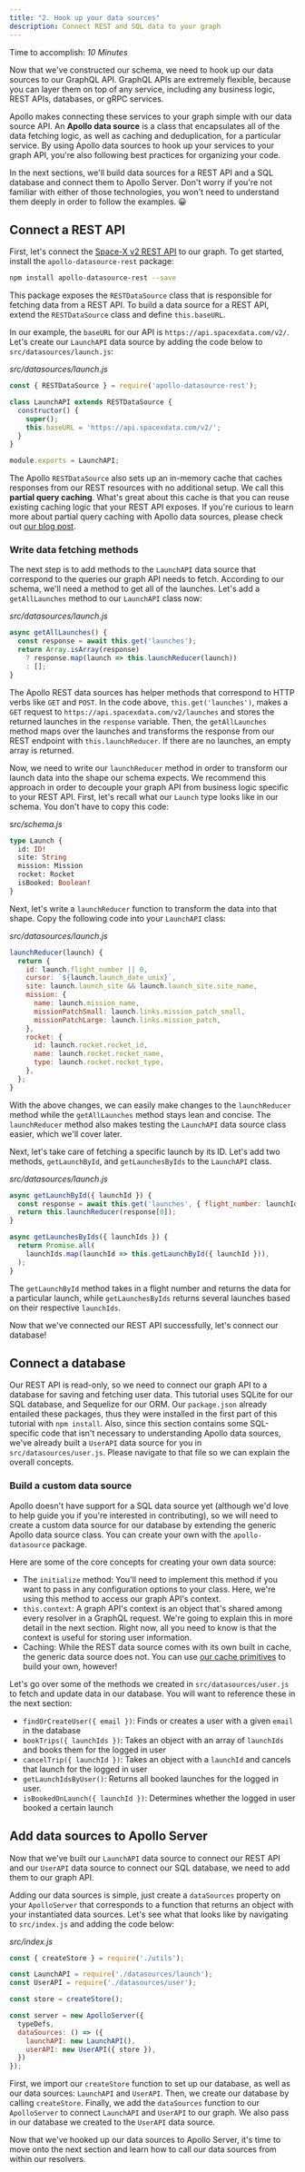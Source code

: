 ```yaml
---
title: "2. Hook up your data sources"
description: Connect REST and SQL data to your graph
---
```


Time to accomplish: _10 Minutes_

Now that we've constructed our schema, we need to hook up our data sources to our GraphQL API. GraphQL APIs are extremely flexible, because you can layer them on top of any service, including any business logic, REST APIs, databases, or gRPC services.

Apollo makes connecting these services to your graph simple with our data source API. An **Apollo data source** is a class that encapsulates all of the data fetching logic, as well as caching and deduplication, for a particular service. By using Apollo data sources to hook up your services to your graph API, you're also following best practices for organizing your code.

In the next sections, we'll build data sources for a REST API and a SQL database and connect them to Apollo Server. Don't worry if you're not familiar with either of those technologies, you won't need to understand them deeply in order to follow the examples. 😀

<h2 id="rest-api">Connect a REST API</h2>

First, let's connect the [Space-X v2 REST API](https://github.com/r-spacex/SpaceX-API) to our graph. To get started, install the `apollo-datasource-rest` package:

```bash
npm install apollo-datasource-rest --save
```

This package exposes the `RESTDataSource` class that is responsible for fetching data from a REST API. To build a data source for a REST API, extend the `RESTDataSource` class and define `this.baseURL`.

In our example, the `baseURL` for our API is `https://api.spacexdata.com/v2/`. Let's create our `LaunchAPI` data source by adding the code below to `src/datasources/launch.js`:

_src/datasources/launch.js_

```js
const { RESTDataSource } = require('apollo-datasource-rest');

class LaunchAPI extends RESTDataSource {
  constructor() {
    super();
    this.baseURL = 'https://api.spacexdata.com/v2/';
  }
}

module.exports = LaunchAPI;
```

The Apollo `RESTDataSource` also sets up an in-memory cache that caches responses from our REST resources with no additional setup. We call this **partial query caching**. What's great about this cache is that you can reuse existing caching logic that your REST API exposes. If you're curious to learn more about partial query caching with Apollo data sources, please check out [our blog post](https://blog.apollographql.com/easy-and-performant-graphql-over-rest-e02796993b2b).

<h3 id="fetching">Write data fetching methods</h3>

The next step is to add methods to the `LaunchAPI` data source that correspond to the queries our graph API needs to fetch. According to our schema, we'll need a method to get all of the launches. Let's add a `getAllLaunches` method to our `LaunchAPI` class now:

_src/datasources/launch.js_

```js
async getAllLaunches() {
  const response = await this.get('launches');
  return Array.isArray(response)
    ? response.map(launch => this.launchReducer(launch))
    : [];
}
```

The Apollo REST data sources has helper methods that correspond to HTTP verbs like `GET` and `POST`. In the code above, `this.get('launches')`, makes a `GET` request to `https://api.spacexdata.com/v2/launches` and stores the returned launches in the `response` variable. Then, the `getAllLaunches` method maps over the launches and transforms the response from our REST endpoint with `this.launchReducer`. If there are no launches, an empty array is returned.

Now, we need to write our `launchReducer` method in order to transform our launch data into the shape our schema expects. We recommend this approach in order to decouple your graph API from business logic specific to your REST API. First, let's recall what our `Launch` type looks like in our schema. You don't have to copy this code:

_src/schema.js_

```graphql
type Launch {
  id: ID!
  site: String
  mission: Mission
  rocket: Rocket
  isBooked: Boolean!
}
```

Next, let's write a `launchReducer` function to transform the data into that shape. Copy the following code into your `LaunchAPI` class:

_src/datasources/launch.js_

```js
launchReducer(launch) {
  return {
    id: launch.flight_number || 0,
    cursor: `${launch.launch_date_unix}`,
    site: launch.launch_site && launch.launch_site.site_name,
    mission: {
      name: launch.mission_name,
      missionPatchSmall: launch.links.mission_patch_small,
      missionPatchLarge: launch.links.mission_patch,
    },
    rocket: {
      id: launch.rocket.rocket_id,
      name: launch.rocket.rocket_name,
      type: launch.rocket.rocket_type,
    },
  };
}
```

With the above changes, we can easily make changes to the `launchReducer` method while the `getAllLaunches` method stays lean and concise. The `launchReducer` method also makes testing the `LaunchAPI` data source class easier, which we'll cover later.

Next, let's take care of fetching a specific launch by its ID. Let's add two methods, `getLaunchById`, and `getLaunchesByIds` to the `LaunchAPI` class.

_src/datasources/launch.js_

```js
async getLaunchById({ launchId }) {
  const response = await this.get('launches', { flight_number: launchId });
  return this.launchReducer(response[0]);
}

async getLaunchesByIds({ launchIds }) {
  return Promise.all(
    launchIds.map(launchId => this.getLaunchById({ launchId })),
  );
}
```

The `getLaunchById` method takes in a flight number and returns the data for a particular launch, while `getLaunchesByIds` returns several launches based on their respective `launchIds`.

Now that we've connected our REST API successfully, let's connect our database!

<h2 id="database">Connect a database</h2>

Our REST API is read-only, so we need to connect our graph API to a database for saving and fetching user data. This tutorial uses SQLite for our SQL database, and Sequelize for our ORM. Our `package.json` already entailed these packages, thus they were installed in the first part of this tutorial with `npm install`. Also, since this section contains some SQL-specific code that isn't necessary to understanding Apollo data sources, we've already built a `UserAPI` data source for you in `src/datasources/user.js`. Please navigate to that file so we can explain the overall concepts.

<h3 id="custom-data-source">Build a custom data source</h3>

Apollo doesn't have support for a SQL data source yet (although we'd love to help guide you if you're interested in contributing), so we will need to create a custom data source for our database by extending the generic Apollo data source class. You can create your own with the `apollo-datasource` package.

Here are some of the core concepts for creating your own data source:

- The `initialize` method: You'll need to implement this method if you want to pass in any configuration options to your class. Here, we're using this method to access our graph API's context.
- `this.context`: A graph API's context is an object that's shared among every resolver in a GraphQL request. We're going to explain this in more detail in the next section. Right now, all you need to know is that the context is useful for storing user information.
- Caching: While the REST data source comes with its own built in cache, the generic data source does not. You can use [our cache primitives](/docs/apollo-server/features/data-sources.html#using-memcached-redis-as-a-cache-storage-backend) to build your own, however!

Let's go over some of the methods we created in `src/datasources/user.js` to fetch and update data in our database. You will want to reference these in the next section:

- `findOrCreateUser({ email })`: Finds or creates a user with a given `email` in the database
- `bookTrips({ launchIds })`: Takes an object with an array of `launchIds` and books them for the logged in user
- `cancelTrip({ launchId })`: Takes an object with a `launchId` and cancels that launch for the logged in user
- `getLaunchIdsByUser()`: Returns all booked launches for the logged in user.
- `isBookedOnLaunch({ launchId })`: Determines whether the logged in user booked a certain launch

<h2 id="apollo-server">Add data sources to Apollo Server</h2>

Now that we've built our `LaunchAPI` data source to connect our REST API and our `UserAPI` data source to connect our SQL database, we need to add them to our graph API.

Adding our data sources is simple, just create a `dataSources` property on your `ApolloServer` that corresponds to a function that returns an object with your instantiated data sources. Let's see what that looks like by navigating to `src/index.js` and adding the code below:

_src/index.js_

```js line=1,3,4,6,10-13
const { createStore } = require('./utils');

const LaunchAPI = require('./datasources/launch');
const UserAPI = require('./datasources/user');

const store = createStore();

const server = new ApolloServer({
  typeDefs,
  dataSources: () => ({
    launchAPI: new LaunchAPI(),
    userAPI: new UserAPI({ store }),
  })
});
```

First, we import our `createStore` function to set up our database, as well as our data sources: `LaunchAPI` and `UserAPI`. Then, we create our database by calling `createStore`. Finally, we add the `dataSources` function to our `ApolloServer` to connect `LaunchAPI` and `UserAPI` to our graph. We also pass in our database we created to the `UserAPI` data source.

Now that we've hooked up our data sources to Apollo Server, it's time to move onto the next section and learn how to call our data sources from within our resolvers.
